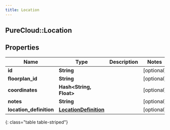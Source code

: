 ```yaml
---
title: Location
---
```

## PureCloud::Location

## Properties

|Name | Type | Description | Notes|
|------------ | ------------- | ------------- | -------------|
| **id** | **String** |  | [optional] |
| **floorplan_id** | **String** |  | [optional] |
| **coordinates** | **Hash&lt;String, Float&gt;** |  | [optional] |
| **notes** | **String** |  | [optional] |
| **location_definition** | [**LocationDefinition**](LocationDefinition.html) |  | [optional] |
{: class="table table-striped"}


